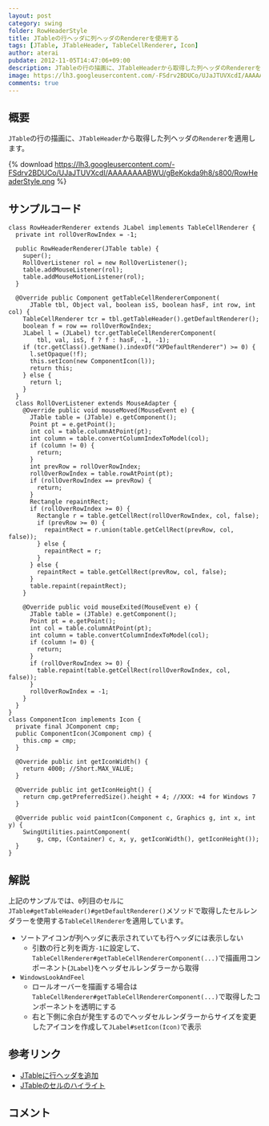 ```yaml
---
layout: post
category: swing
folder: RowHeaderStyle
title: JTableの行ヘッダに列ヘッダのRendererを使用する
tags: [JTable, JTableHeader, TableCellRenderer, Icon]
author: aterai
pubdate: 2012-11-05T14:47:06+09:00
description: JTableの行の描画に、JTableHeaderから取得した列ヘッダのRendererを適用します。
image: https://lh3.googleusercontent.com/-FSdrv2BDUCo/UJaJTUVXcdI/AAAAAAAABWU/gBeKokda9h8/s800/RowHeaderStyle.png
comments: true
---
```

## 概要
`JTable`の行の描画に、`JTableHeader`から取得した列ヘッダの`Renderer`を適用します。

{% download https://lh3.googleusercontent.com/-FSdrv2BDUCo/UJaJTUVXcdI/AAAAAAAABWU/gBeKokda9h8/s800/RowHeaderStyle.png %}

## サンプルコード
<pre class="prettyprint"><code>class RowHeaderRenderer extends JLabel implements TableCellRenderer {
  private int rollOverRowIndex = -1;

  public RowHeaderRenderer(JTable table) {
    super();
    RollOverListener rol = new RollOverListener();
    table.addMouseListener(rol);
    table.addMouseMotionListener(rol);
  }

  @Override public Component getTableCellRendererComponent(
      JTable tbl, Object val, boolean isS, boolean hasF, int row, int col) {
    TableCellRenderer tcr = tbl.getTableHeader().getDefaultRenderer();
    boolean f = row == rollOverRowIndex;
    JLabel l = (JLabel) tcr.getTableCellRendererComponent(
        tbl, val, isS, f ? f : hasF, -1, -1);
    if (tcr.getClass().getName().indexOf("XPDefaultRenderer") &gt;= 0) {
      l.setOpaque(!f);
      this.setIcon(new ComponentIcon(l));
      return this;
    } else {
      return l;
    }
  }
  class RollOverListener extends MouseAdapter {
    @Override public void mouseMoved(MouseEvent e) {
      JTable table = (JTable) e.getComponent();
      Point pt = e.getPoint();
      int col = table.columnAtPoint(pt);
      int column = table.convertColumnIndexToModel(col);
      if (column != 0) {
        return;
      }
      int prevRow = rollOverRowIndex;
      rollOverRowIndex = table.rowAtPoint(pt);
      if (rollOverRowIndex == prevRow) {
        return;
      }
      Rectangle repaintRect;
      if (rollOverRowIndex &gt;= 0) {
        Rectangle r = table.getCellRect(rollOverRowIndex, col, false);
        if (prevRow &gt;= 0) {
          repaintRect = r.union(table.getCellRect(prevRow, col, false));
        } else {
          repaintRect = r;
        }
      } else {
        repaintRect = table.getCellRect(prevRow, col, false);
      }
      table.repaint(repaintRect);
    }

    @Override public void mouseExited(MouseEvent e) {
      JTable table = (JTable) e.getComponent();
      Point pt = e.getPoint();
      int col = table.columnAtPoint(pt);
      int column = table.convertColumnIndexToModel(col);
      if (column != 0) {
        return;
      }
      if (rollOverRowIndex &gt;= 0) {
        table.repaint(table.getCellRect(rollOverRowIndex, col, false));
      }
      rollOverRowIndex = -1;
    }
  }
}
class ComponentIcon implements Icon {
  private final JComponent cmp;
  public ComponentIcon(JComponent cmp) {
    this.cmp = cmp;
  }

  @Override public int getIconWidth() {
    return 4000; //Short.MAX_VALUE;
  }

  @Override public int getIconHeight() {
    return cmp.getPreferredSize().height + 4; //XXX: +4 for Windows 7
  }

  @Override public void paintIcon(Component c, Graphics g, int x, int y) {
    SwingUtilities.paintComponent(
        g, cmp, (Container) c, x, y, getIconWidth(), getIconHeight());
  }
}
</code></pre>

## 解説
上記のサンプルでは、`0`列目のセルに`JTable#getTableHeader()#getDefaultRenderer()`メソッドで取得したセルレンダラーを使用する`TableCellRenderer`を適用しています。

- ソートアイコンが列ヘッダに表示されていても行ヘッダには表示しない
    - 引数の行と列を両方`-1`に設定して、`TableCellRenderer#getTableCellRendererComponent(...)`で描画用コンポーネント(`JLabel`)をヘッダセルレンダラーから取得
- `WindowsLookAndFeel`
    - ロールオーバーを描画する場合は`TableCellRenderer#getTableCellRendererComponent(...)`で取得したコンポーネントを透明にする
    - 右と下側に余白が発生するのでヘッダセルレンダラーからサイズを変更したアイコンを作成して`JLabel#setIcon(Icon)`で表示

<!-- dummy comment line for breaking list -->

## 参考リンク
- [JTableに行ヘッダを追加](https://ateraimemo.com/Swing/TableRowHeader.html)
- [JTableのセルのハイライト](https://ateraimemo.com/Swing/CellHighlight.html)

<!-- dummy comment line for breaking list -->

## コメント

